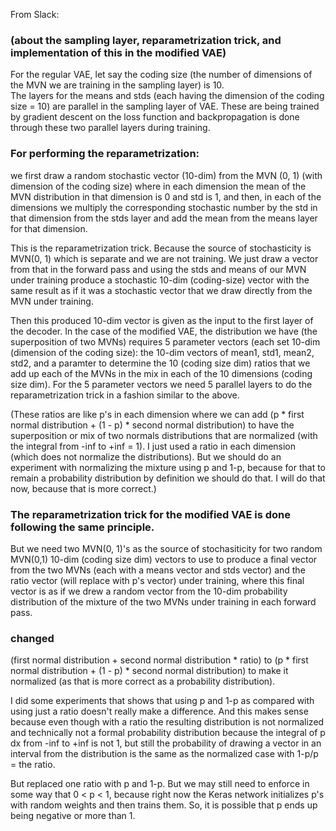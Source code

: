From Slack:

### (about the sampling layer, reparametrization trick, and implementation of this in the modified VAE)

For the regular VAE, let say the coding size (the number of dimensions of the MVN we are training in the sampling layer) is 10.  
The layers for the means and stds (each having the dimension of the coding size = 10) are parallel in the sampling layer of VAE. 
These are being trained by gradient descent on the loss function and backpropagation is done through these two parallel 
layers during training. 

### For performing the reparametrization: 
we first draw a random stochastic vector (10-dim) from the MVN (0, 1) 
(with dimension of the coding size) where in each dimension the mean of the MVN distribution in that dimension is 0 and std is 1,
and then, in each of the dimensions we multiply the corresponding stochastic number by the std in that dimension from the stds layer
and add the mean from the means layer for that dimension.

This is the reparametrization trick. Because the source of stochasticity is MVN(0, 1) which is separate and we are not training. 
We just draw a vector from that in the forward pass and using the stds and means of our MVN under training produce
a stochastic 10-dim (coding-size) vector with the same result as if it was a stochastic vector that we draw directly 
from the MVN under training.

Then this produced 10-dim vector is given as the input to the first layer of the decoder.
In the case of the modified VAE, the distribution we have (the superposition of two MVNs) requires 5 parameter vectors 
(each set 10-dim (dimension of the coding size): the 10-dim vectors of mean1, std1, mean2, std2, and a paramter to determine 
the 10 (coding size dim) ratios that we add up each of the MVNs in the mix in each of the 10 dimensions (coding size dim). 
For the 5 parameter vectors we need 5 parallel layers to do the reparametrization trick in a fashion similar to the above.

(These ratios are like p's in each dimension where we can add 
(p * first normal distribution + (1 - p) * second normal distribution) 
to have the superposition or mix of two normals distributions that are normalized (with the integral from -inf to +inf = 1). 
I just used a ratio in each dimension (which does not normalize the distributions). 
But we should do an experiment with normalizing the mixture using p and 1-p, because for that to remain 
a probability distribution by definition we should do that. I will do that now, because that is more correct.)

### The reparametrization trick for the modified VAE is done following the same principle.  
But we need two MVN(0, 1)'s as the source of stochasiticity for two random MVN(0,1) 10-dim (coding size dim) 
vectors to use to produce a final vector from the two MVNs (each with a means vector and stds vector)
and the ratio vector (will replace with p's vector) under training, where this final vector is as if we drew 
a random vector from the 10-dim probability distribution of the mixture of the two MVNs under training in each forward pass.

### changed 
(first normal distribution + second normal distribution * ratio) to (p * first normal distribution + (1 - p) * second normal distribution) 
to make it normalized (as that is more correct as a probability distribution).

I did some experiments that shows that using p and 1-p as compared with using just a ratio doesn't really make a difference. 
And this makes sense because even though with a ratio the resulting distribution is not normalized and technically not 
a formal probability distribution because the integral of p dx from -inf to +inf is not 1, but still the probability of 
drawing a vector in an interval from the distribution is the same as the normalized case with 1-p/p = the ratio.

But replaced one ratio with p and 1-p. But we may still need to enforce in some way that 0 < p < 1, because right now 
the Keras network initializes p's with random weights and then trains them. So, it is possible that p ends up 
being negative or more than 1.
